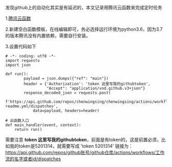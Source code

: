 发现github上的自动化其实是有延迟的，本文记录用腾讯云函数来完成定时任务

1.[腾讯云函数](https://console.cloud.tencent.com/scf/list)

2.新建空白函数模板，在线编辑即可，务必选择运行环境为python3.6，因为3.7的版本腾讯没有内置依赖，需要自行安装。

3.设置代码如下

```
# -*- coding: utf8 -*-
import requests
import json

def run():
        payload = json.dumps({"ref": "main"})
        header = {'Authorization': 'token 这里写我的githubtoken',
                  "Accept": "application/vnd.github.v3+json"}
        response_decoded_json = requests.post(
            f'https://api.github.com/repos/chenwingsing/chenwingsing/actions/workflows/social-readme.yml/dispatches',
            data=payload, headers=header)

# 云函数入口
def main_handler(event, context):
    return run()
```
需要注意 **token 这里写我的githubtoken**，前面是有token的，这是前置必须，比如我的token是5201314，就需要写成 'token 5201314'
链接为：https://api.github.com/repos/github账号/github仓库/actions/workflows/工作流的名字或者id/dispatches
